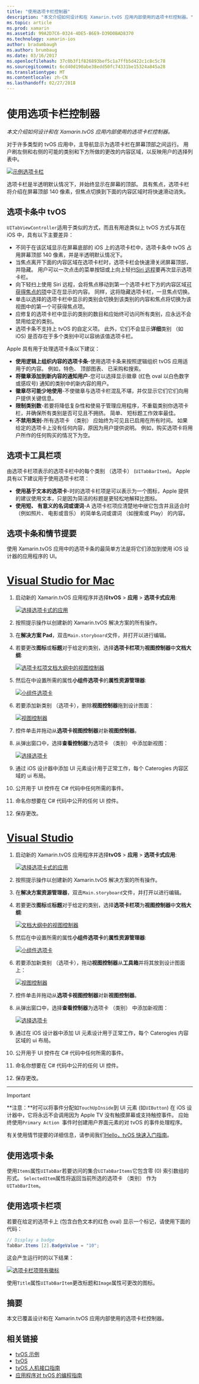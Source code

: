 ```yaml
---
title: "使用选项卡栏控制器"
description: "本文介绍如何设计和在 Xamarin.tvOS 应用内部使用的选项卡栏控制器。"
ms.topic: article
ms.prod: xamarin
ms.assetid: 99A2D7C6-0324-4DE5-B6E9-D39D0BAD8370
ms.technology: xamarin-ios
author: bradumbaugh
ms.author: brumbaug
ms.date: 03/16/2017
ms.openlocfilehash: 37c0b3f1f826893bef5c1a7ffb5d422c1c8c5c78
ms.sourcegitcommit: 6cd40d190abe38edd50fc74331be15324a845a28
ms.translationtype: MT
ms.contentlocale: zh-CN
ms.lasthandoff: 02/27/2018
---
```

# <a name="working-with-tab-bar-controller"></a>使用选项卡栏控制器

_本文介绍如何设计和在 Xamarin.tvOS 应用内部使用的选项卡栏控制器。_

对于许多类型的 tvOS 应用中，主导航显示为选项卡栏在屏幕顶部之间运行。 用户刷左侧和右侧的可能的类别和下方所做的更改的内容区域，以反映用户的选择列表中。

[ ![](tab-bars-images/tab01.png "示例选项卡栏")](tab-bars-images/tab01.png)

选项卡栏是半透明默认情况下，并始终显示在屏幕的顶部。 具有焦点，选项卡栏将介绍在屏幕顶部 140 像素，但焦点切换到下面的内容区域时将快速滑动消失。

<a name="Tab-Bars-in-tvOS" />

## <a name="tab-bars-in-tvos"></a>选项卡条中 tvOS

`UITabViewController`适用于类似的方式，而且有用途类似上 tvOS 方式与其在 iOS 中，具有以下主要差异：

- 不同于在该区域显示在屏幕底部的 iOS 上的选项卡栏中，选项卡条中 tvOS 占用屏幕顶部 140 像素，并是半透明默认情况下。
- 当焦点离开下面的内容区域在选项卡栏时，选项卡栏会快速滑关闭屏幕顶部，并隐藏。 用户可以一次点击的菜单按钮或上向上轻扫[Siri 远程](~/ios/tvos/platform/remote-bluetooth.md#The-Siri-Remote)要再次显示选项卡栏。
- 向下轻扫上使用 Siri 远程，会将焦点移动到第一个选项卡栏下方的内容区域[可获得焦点的项](~/ios/tvos/app-fundamentals/navigation-focus.md#Focus-and-Selection)中正在显示的内容。 同样，这将隐藏选项卡栏，一旦焦点切换。
- 单击以选择的选项卡栏中显示的类别会切换到该类别的内容和焦点将切换为该视图中的第一个可获得焦点项。
- 应修复的选项卡栏中显示的类别的数目和应始终可访问所有类别，应永远不会禁用给定的类别。
- 选项卡条不支持上 tvOS 的自定义项。 此外，它们不会显示**详细**类别 （如 iOS) 是否存在于多个类别中可以容纳该值选项卡栏。

Apple 具有用于处理选项卡条以下建议：

- **使用逻辑上组织内容的选项卡条**-使用选项卡条来按照逻辑组织 tvOS 应用适用于的内容。 例如，特色、 顶部图表、 已采购和搜索。
- **将徽章添加到新内容的通知用户**-您可以选择显示徽章 (红色 oval 以白色数字或感叹号) 通知的类别中的新内容的用户。
- **徽章尽可能少地使用**-不使徽章与选项卡栏混乱不堪，并仅显示它们它们向用户提供关键信息。
- **限制类别数**-若要将降低复杂性和使易于管理应用程序，不重载类别你选项卡栏，并确保所有类别是否可见且不拥挤。 简单、 短标题工作效率最佳。
- **不禁用类别**-所有选项卡 （类别） 应始终为可见且已启用在所有时间。 如果给定的选项卡上没有任何内容，原因为用户提供说明。 例如，购买选项卡将用户所作的任何购买的情况下为空。

<a name="Tab-Bar-Items" />

## <a name="tab-bar-items"></a>选项卡工具栏项

由选项卡栏项表示的选项卡栏中的每个类别 （选项卡） (`UITabBarItem`)。 Apple 具有以下建议用于使用选项卡栏项：

- **使用基于文本的选项卡**-时的选项卡栏项是可以表示为一个图标，Apple 提供的建议使用文本，只是因为简洁的标题是更轻松地解释比图标。
- **使用短、 有意义的名词或谓词**-A 选项卡栏项应清楚地中继它包含并且适合时 （例如照片、 电影或音乐） 的简单名词或谓词 （如搜索或 Play） 的内容。

<a name="Tab-Bars-and-Storyboards" />

## <a name="tab-bars-and-storyboards"></a>选项卡条和情节提要

使用 Xamarin.tvOS 应用中的选项卡条的最简单方法是将它们添加到使用 iOS 设计器的应用程序的 UI。

# <a name="visual-studio-for-mactabvsmac"></a>[Visual Studio for Mac](#tab/vsmac)
    
1. 启动新的 Xamarin.tvOS 应用程序并选择**tvOS** > **应用** > **选项卡式应用**: 

    [ ![](tab-bars-images/tab02.png "选择选项卡式的应用")](tab-bars-images/tab02.png)
1. 按照提示操作以创建新的 Xamarin.tvOS 解决方案的所有操作。
1. 在**解决方案 Pad**，双击`Main.storyboard`文件，并打开以进行编辑。
1. 若要更改**图标**或**标题**对于给定的类别，选择**选项卡栏项**为**视图控制器**中**文档大纲**:

    [ ![](tab-bars-images/tab03a.png "选项卡栏项文档大纲中的视图控制器")](tab-bars-images/tab03a.png)
1. 然后在中设置所需的属性**小组件选项卡**的**属性资源管理器**: 

    [ ![](tab-bars-images/tab03.png "小组件选项卡")](tab-bars-images/tab03.png)
1. 若要添加新类别 （选项卡），删除**视图控制器**拖到设计图面： 

    [ ![](tab-bars-images/tab04.png "视图控制器")](tab-bars-images/tab04.png)
1. 控件单击并拖动从**选项卡视图控制器**对新**视图控制器**。
1. 从弹出窗口中，选择**查看控制器**为选项卡 （类别） 中添加新视图： 

    [ ![](tab-bars-images/tab05.png "选择选项卡")](tab-bars-images/tab05.png)
1. 通过 iOS 设计器中添加 UI 元素设计用于正常工作，每个 Caterogies 内容区域的 ui 布局。
1. 公开用于 UI 控件在 C# 代码中任何所需的事件。
1. 命名你想要在 C# 代码中公开的任何 UI 控件。
1. 保存更改。

# <a name="visual-studiotabvswin"></a>[Visual Studio](#tab/vswin)
    
1. 启动新的 Xamarin.tvOS 应用程序并选择**tvOS** > **应用** > **选项卡式应用**: 

    [ ![](tab-bars-images/tab02vs.png "选择选项卡式的应用")](tab-bars-images/tab02vs.png)
1. 按照提示操作以创建新的 Xamarin.tvOS 解决方案的所有操作。
1. 在**解决方案资源管理器**，双击`Main.storyboard`文件，并打开以进行编辑。
1. 若要更改**图标**或**标题**对于给定的类别，选择**选项卡栏项**为**视图控制器**中**文档大纲**:

    [ ![](tab-bars-images/tab03avs.png "文档大纲中的视图控制器")](tab-bars-images/tab03avs.png)
1. 然后在中设置所需的属性**小组件选项卡**的**属性资源管理器**: 

    [ ![](tab-bars-images/tab03vs.png "小组件选项卡")](tab-bars-images/tab03vs.png)
1. 若要添加新类别 （选项卡），拖动**视图控制器**从**工具箱**并将其放到设计图面上： 

    [ ![](tab-bars-images/tab04vs.png "视图控制器")](tab-bars-images/tab04vs.png)
1. 控件单击并拖动从**选项卡视图控制器**对新**视图控制器**。
1. 从弹出窗口中，选择**查看控制器**为选项卡 （类别） 中添加新视图： 

    [ ![](tab-bars-images/tab05vs.png "选择选项卡")](tab-bars-images/tab05vs.png)
1. 通过在 iOS 设计器中添加 UI 元素设计用于正常工作，每个 Caterogies 内容区域的 ui 布局。
1. 公开用于 UI 控件在 C# 代码中任何所需的事件。
1. 命名你想要在 C# 代码中公开的任何 UI 控件。
1. 保存更改。
    
-----

> [!IMPORTANT]
> **注意：**时可以将事件分配如`TouchUpInside`到 UI 元素 (如`UIButton`) 在 iOS 设计器中，它将永远不会调用因为 Apple TV 没有触摸屏幕或支持触控事件。 应始终使用`Primary Action `事件时创建用户界面元素的对 tvOS 的事件处理程序。

有关使用情节提要的详细信息，请参阅我们[Hello，tvOS 快速入门指南](~/ios/tvos/get-started/hello-tvos.md)。 

<a name="Working-with-Tab-Bars" />

## <a name="working-with-tab-bars"></a>使用选项卡条

使用`Items`属性`UITabBar`若要访问的集合`UITabBarItems`它包含零 (0) 索引数组的形式。 `SelectedItem`属性将返回当前所选的选项卡 （类别） 作为`UITabBarItem`。


<a name="Working-with-Tab-Bar-Items" />

## <a name="working-with-tab-bar-items"></a>使用选项卡栏项

若要在给定的选项卡上 (包含白色文本的红色 oval) 显示一个标记，请使用下面的代码：

```csharp
// Display a badge
TabBar.Items [2].BadgeValue = "10";
```

这会产生运行时的以下结果：

[ ![](tab-bars-images/tab06.png "选项卡栏项带有徽标")](tab-bars-images/tab06.png)

使用`Title`属性`UITabBarItem`更改标题和`Image`属性可更改的图标。

<a name="Summary" />

## <a name="summary"></a>摘要

本文已覆盖设计和在 Xamarin.tvOS 应用内部使用的选项卡栏控制器。




## <a name="related-links"></a>相关链接

- [tvOS 示例](https://developer.xamarin.com/samples/tvos/all/)
- [tvOS](https://developer.apple.com/tvos/)
- [tvOS 人机接口指南](https://developer.apple.com/tvos/human-interface-guidelines/)
- [应用程序对 tvOS 的编程指南](https://developer.apple.com/library/prerelease/tvos/documentation/General/Conceptual/AppleTV_PG/)
